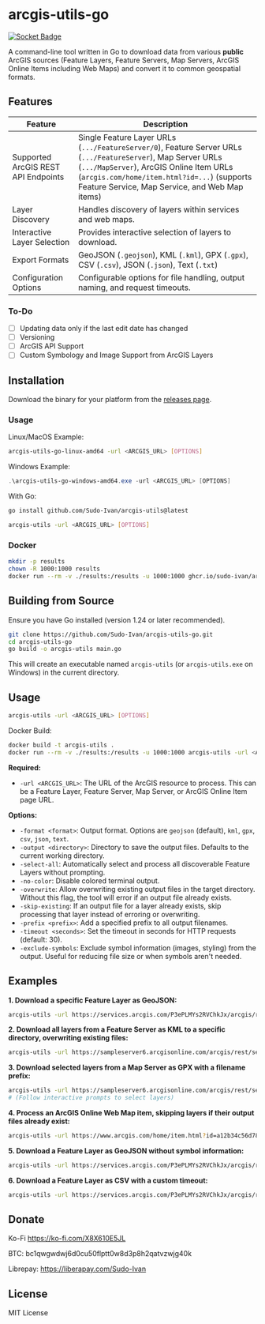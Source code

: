# arcgis-utils-go

[![Socket Badge](https://socket.dev/api/badge/go/package/github.com/Sudo-Ivan/arcgis-utils?version=v0.6.0)](https://socket.dev/go/package/github.com/Sudo-Ivan/arcgis-utils?version=v0.6.0)

A command-line tool written in Go to download data from various **public** ArcGIS sources (Feature Layers, Feature Servers, Map Servers, ArcGIS Online Items including Web Maps) and convert it to common geospatial formats.

## Features

| Feature                                      | Description                                                                                                                               |
| -------------------------------------------- | ----------------------------------------------------------------------------------------------------------------------------------------- |
| Supported ArcGIS REST API Endpoints          | Single Feature Layer URLs (`.../FeatureServer/0`), Feature Server URLs (`.../FeatureServer`), Map Server URLs (`.../MapServer`), ArcGIS Online Item URLs (`arcgis.com/home/item.html?id=...`) (supports Feature Service, Map Service, and Web Map items) |
| Layer Discovery                              | Handles discovery of layers within services and web maps.                                                                                 |
| Interactive Layer Selection                  | Provides interactive selection of layers to download.                                                                                    |
| Export Formats                               | GeoJSON (`.geojson`), KML (`.kml`), GPX (`.gpx`), CSV (`.csv`), JSON (`.json`), Text (`.txt`)                                             |
| Configuration Options                        | Configurable options for file handling, output naming, and request timeouts.                                                              |

### To-Do

- [ ] Updating data only if the last edit date has changed
- [ ] Versioning
- [ ] ArcGIS API Support
- [ ] Custom Symbology and Image Support from ArcGIS Layers

## Installation

Download the binary for your platform from the [releases page](https://github.com/Sudo-Ivan/arcgis-utils/releases). 

### Usage

Linux/MacOS Example:

```bash
arcgis-utils-go-linux-amd64 -url <ARCGIS_URL> [OPTIONS]
```

Windows Example:

```powershell
.\arcgis-utils-go-windows-amd64.exe -url <ARCGIS_URL> [OPTIONS]
```

With Go:

```bash
go install github.com/Sudo-Ivan/arcgis-utils@latest
```

```bash
arcgis-utils -url <ARCGIS_URL> [OPTIONS]
```

### Docker

```bash
mkdir -p results
chown -R 1000:1000 results
docker run --rm -v ./results:/results -u 1000:1000 ghcr.io/sudo-ivan/arcgis-utils:latest -url <ARCGIS_URL> [OPTIONS]
```

## Building from Source

Ensure you have Go installed (version 1.24 or later recommended).

```bash
git clone https://github.com/Sudo-Ivan/arcgis-utils-go.git
cd arcgis-utils-go
go build -o arcgis-utils main.go
```

This will create an executable named `arcgis-utils` (or `arcgis-utils.exe` on Windows) in the current directory.

## Usage

```bash
arcgis-utils -url <ARCGIS_URL> [OPTIONS]
```

Docker Build:

```bash
docker build -t arcgis-utils .
docker run --rm -v ./results:/results -u 1000:1000 arcgis-utils -url <ARCGIS_URL> [OPTIONS]
```

**Required:**

*   `-url <ARCGIS_URL>`: The URL of the ArcGIS resource to process. This can be a Feature Layer, Feature Server, Map Server, or ArcGIS Online Item page URL.

**Options:**

*   `-format <format>`: Output format. Options are `geojson` (default), `kml`, `gpx`, `csv`, `json`, `text`.
*   `-output <directory>`: Directory to save the output files. Defaults to the current working directory.
*   `-select-all`: Automatically select and process all discoverable Feature Layers without prompting.
*   `-no-color`: Disable colored terminal output.
*   `-overwrite`: Allow overwriting existing output files in the target directory. Without this flag, the tool will error if an output file already exists.
*   `-skip-existing`: If an output file for a layer already exists, skip processing that layer instead of erroring or overwriting.
*   `-prefix <prefix>`: Add a specified prefix to all output filenames.
*   `-timeout <seconds>`: Set the timeout in seconds for HTTP requests (default: 30).
*   `-exclude-symbols`: Exclude symbol information (images, styling) from the output. Useful for reducing file size or when symbols aren't needed.

## Examples

**1. Download a specific Feature Layer as GeoJSON:**

```bash
arcgis-utils -url https://services.arcgis.com/P3ePLMYs2RVChkJx/arcgis/rest/services/World_Time_Zones/FeatureServer/0
```

**2. Download all layers from a Feature Server as KML to a specific directory, overwriting existing files:**

```bash
arcgis-utils -url https://sampleserver6.arcgisonline.com/arcgis/rest/services/EmergencyFacilities/FeatureServer -format kml -output ./kml_output -select-all -overwrite
```

**3. Download selected layers from a Map Server as GPX with a filename prefix:**

```bash
arcgis-utils -url https://sampleserver6.arcgisonline.com/arcgis/rest/services/USA/MapServer -format gpx -prefix USA_Data_
# (Follow interactive prompts to select layers)
```

**4. Process an ArcGIS Online Web Map item, skipping layers if their output files already exist:**

```bash
arcgis-utils -url https://www.arcgis.com/home/item.html?id=a12b34c56d78e90f1234567890abcdef -skip-existing
```

**5. Download a Feature Layer as GeoJSON without symbol information:**

```bash
arcgis-utils -url https://services.arcgis.com/P3ePLMYs2RVChkJx/arcgis/rest/services/World_Time_Zones/FeatureServer/0 -exclude-symbols
```

**6. Download a Feature Layer as CSV with a custom timeout:**

```bash
arcgis-utils -url https://services.arcgis.com/P3ePLMYs2RVChkJx/arcgis/rest/services/World_Time_Zones/FeatureServer/0 -format csv -timeout 60
```

## Donate

Ko-Fi https://ko-fi.com/X8X610E5JL

BTC: bc1qwgwdwj6d0cu50flptt0w8d3p8h2qatvzwjg40k 

Librepay: https://liberapay.com/Sudo-Ivan

## License

MIT License
